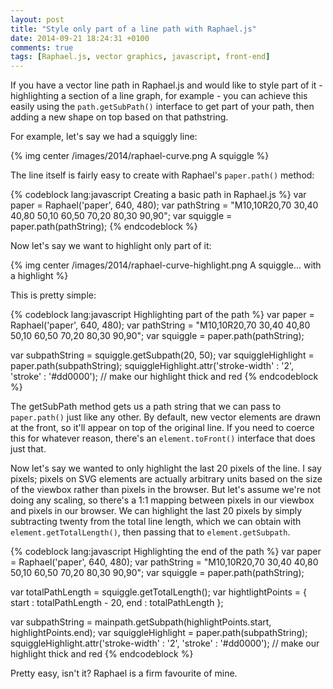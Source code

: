 ```yaml
---
layout: post
title: "Style only part of a line path with Raphael.js"
date: 2014-09-21 18:24:31 +0100
comments: true
tags: [Raphael.js, vector graphics, javascript, front-end]
---
```


If you have a vector line path in Raphael.js and would like to style part of it - highlighting a section of a line graph, for example - you can achieve this easily using the `path.getSubPath()` interface to get part of your path, then adding a new shape on top based on that pathstring.<!--more-->

For example, let's say we had a squiggly line:

{% img center /images/2014/raphael-curve.png A squiggle %}

The line itself is fairly easy to create with Raphael's `paper.path()` method:

{% codeblock lang:javascript Creating a basic path in Raphael.js %}
var paper = Raphael('paper', 640, 480);
var pathString = "M10,10R20,70 30,40 40,80 50,10 60,50 70,20 80,30 90,90";
var squiggle = paper.path(pathString);
{% endcodeblock %}

Now let's say we want to highlight only part of it:

{% img center /images/2014/raphael-curve-highlight.png A squiggle... with a highlight %}

This is pretty simple:

{% codeblock lang:javascript Highlighting part of the path %}
var paper = Raphael('paper', 640, 480);
var pathString = "M10,10R20,70 30,40 40,80 50,10 60,50 70,20 80,30 90,90";
var squiggle = paper.path(pathString);

var subpathString = squiggle.getSubpath(20, 50);
var squiggleHighlight = paper.path(subpathString);
squiggleHighlight.attr('stroke-width' : '2', 'stroke' : '#dd0000'); // make our highlight thick and red
{% endcodeblock %}

The getSubPath method gets us a path string that we can pass to `paper.path()` just like any other. By default, new vector elements are drawn at the front, so it'll appear on top of the original line. If you need to coerce this for whatever reason, there's an `element.toFront()` interface that does just that.

Now let's say we wanted to only highlight the last 20 pixels of the line. I say pixels; pixels on SVG elements are actually arbitrary units based on the size of the viewbox rather than pixels in the browser. But let's assume we're not doing any scaling, so there's a 1:1 mapping between pixels in our viewbox and pixels in our browser. We can highlight the last 20 pixels by simply subtracting twenty from the total line length, which we can obtain with `element.getTotalLength()`, then passing that to `element.getSubpath`.

{% codeblock lang:javascript Highlighting the end of the path %}
var paper = Raphael('paper', 640, 480);
var pathString = "M10,10R20,70 30,40 40,80 50,10 60,50 70,20 80,30 90,90";
var squiggle = paper.path(pathString);

var totalPathLength = squiggle.getTotalLength();
var hightlightPoints = {
	start : totalPathLength - 20,
	end : totalPathLength
};

var subpathString = mainpath.getSubpath(highlightPoints.start, highlightPoints.end);
var squiggleHighlight = paper.path(subpathString);
squiggleHighlight.attr('stroke-width' : '2', 'stroke' : '#dd0000'); // make our highlight thick and red
{% endcodeblock %}

Pretty easy, isn't it? Raphael is a firm favourite of mine.